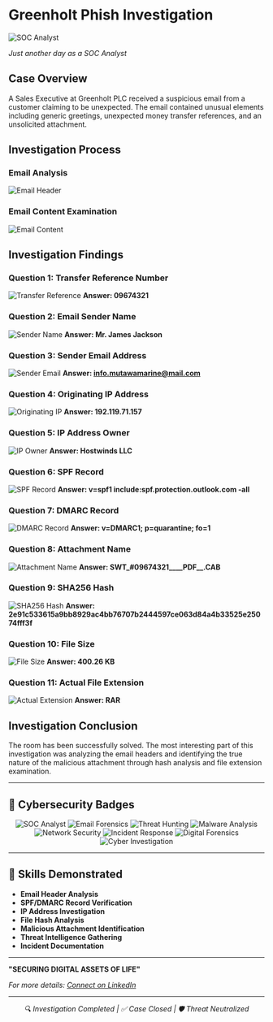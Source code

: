 # Greenholt Phish Investigation

![SOC Analyst](https://github.com/user-attachments/assets/c69137ae-8401-4205-bd85-5e4bc9a636c0)

*Just another day as a SOC Analyst*

## Case Overview

A Sales Executive at Greenholt PLC received a suspicious email from a customer claiming to be unexpected. The email contained unusual elements including generic greetings, unexpected money transfer references, and an unsolicited attachment.

## Investigation Process

### Email Analysis
![Email Header](https://github.com/user-attachments/assets/f66e5c8b-4873-48e2-97a5-059b16b42683)

### Email Content Examination
![Email Content](https://github.com/user-attachments/assets/d8d37d30-a8a7-40a9-b06a-a8d447eedca5)

## Investigation Findings

### Question 1: Transfer Reference Number
![Transfer Reference](https://github.com/user-attachments/assets/67a4444a-3e2e-415f-9a03-3bef503e8883)
**Answer: 09674321**

### Question 2: Email Sender Name
![Sender Name](https://github.com/user-attachments/assets/e3fefad1-7150-4136-9003-983c95fa82fc)
**Answer: Mr. James Jackson**

### Question 3: Sender Email Address
![Sender Email](https://github.com/user-attachments/assets/4b246d2f-d733-4138-a2dc-111bcf5e42c0)
**Answer: info.mutawamarine@mail.com**

### Question 4: Originating IP Address
![Originating IP](https://github.com/user-attachments/assets/06666460-24fc-4561-b865-4f2bbbebf1bc)
**Answer: 192.119.71.157**

### Question 5: IP Address Owner
![IP Owner](https://github.com/user-attachments/assets/0360b910-3579-43e9-b3b6-355778b10b5e)
**Answer: Hostwinds LLC**

### Question 6: SPF Record
![SPF Record](https://github.com/user-attachments/assets/9d5e27c1-0063-4729-b89c-49605820fae9)
**Answer: v=spf1 include:spf.protection.outlook.com -all**

### Question 7: DMARC Record
![DMARC Record](https://github.com/user-attachments/assets/0083acfc-a82e-4335-9aea-247d27b6ab76)
**Answer: v=DMARC1; p=quarantine; fo=1**

### Question 8: Attachment Name
![Attachment Name](https://github.com/user-attachments/assets/a5f23fda-b492-40d6-a2ee-d89cd544d5c9)
**Answer: SWT_#09674321____PDF__.CAB**

### Question 9: SHA256 Hash
![SHA256 Hash](https://github.com/user-attachments/assets/51ed2514-0270-4f0c-ab39-aaac276ab9c3)
**Answer: 2e91c533615a9bb8929ac4bb76707b2444597ce063d84a4b33525e25074fff3f**

### Question 10: File Size
![File Size](https://github.com/user-attachments/assets/68e3767a-82f5-421e-996e-27609a0a17f3)
**Answer: 400.26 KB**

### Question 11: Actual File Extension
![Actual Extension](https://github.com/user-attachments/assets/4c989408-ce40-4df4-9ea6-b7b5819aa945)
**Answer: RAR**

## Investigation Conclusion

The room has been successfully solved. The most interesting part of this investigation was analyzing the email headers and identifying the true nature of the malicious attachment through hash analysis and file extension examination.

---

## 🔐 Cybersecurity Badges

<div align="center">
  
![SOC Analyst](https://img.shields.io/badge/SOC-Analyst-blue)
![Email Forensics](https://img.shields.io/badge/Email-Forensics-green)
![Threat Hunting](https://img.shields.io/badge/Threat-Hunting-red)
![Malware Analysis](https://img.shields.io/badge/Malware-Analysis-orange)
![Network Security](https://img.shields.io/badge/Network-Security-purple)
![Incident Response](https://img.shields.io/badge/Incident-Response-yellow)
![Digital Forensics](https://img.shields.io/badge/Digital-Forensics-lightgrey)
![Cyber Investigation](https://img.shields.io/badge/Cyber-Investigation-9cf)

</div>

---

## 🎯 Skills Demonstrated

- **Email Header Analysis**
- **SPF/DMARC Record Verification**
- **IP Address Investigation**
- **File Hash Analysis**
- **Malicious Attachment Identification**
- **Threat Intelligence Gathering**
- **Incident Documentation**

---

**"SECURING DIGITAL ASSETS OF LIFE"**

*For more details: [Connect on LinkedIn](https://www.linkedin.com/in/petras-kulyumba-34a786283/)*

---
<div align="center">
  
*🔍 Investigation Completed | ✅ Case Closed | 🛡️ Threat Neutralized*

</div>
